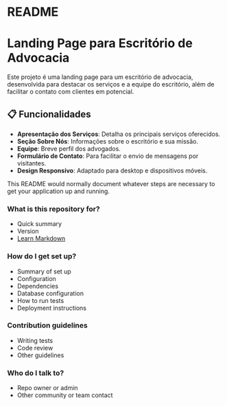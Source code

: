 # README #

# Landing Page para Escritório de Advocacia

Este projeto é uma landing page para um escritório de advocacia, desenvolvida para destacar os serviços e a equipe do escritório, além de facilitar o contato com clientes em potencial. 

## 📋 Funcionalidades

- **Apresentação dos Serviços**: Detalha os principais serviços oferecidos.
- **Seção Sobre Nós**: Informações sobre o escritório e sua missão.
- **Equipe**: Breve perfil dos advogados.
- **Formulário de Contato**: Para facilitar o envio de mensagens por visitantes. 
- **Design Responsivo**: Adaptado para desktop e dispositivos móveis.

This README would normally document whatever steps are necessary to get your application up and running.

### What is this repository for? ###

* Quick summary
* Version
* [Learn Markdown](https://bitbucket.org/tutorials/markdowndemo)

### How do I get set up? ###

* Summary of set up
* Configuration
* Dependencies
* Database configuration
* How to run tests
* Deployment instructions

### Contribution guidelines ###

* Writing tests
* Code review
* Other guidelines

### Who do I talk to? ###

* Repo owner or admin
* Other community or team contact